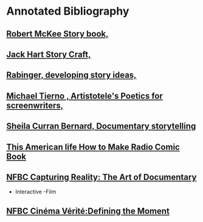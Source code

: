# Annotated Bibliography 

<!-- eg for each say why -->




## [Robert McKee Story book,]()

## [Jack Hart Story Craft,]()

## [Rabinger, developing story ideas,]()

## [Michael Tierno , Artistotele's Poetics for screenwriters,]()

## [Sheila Curran Bernard, Documentary storytelling]() 




## [This American life How to Make Radio Comic Book]() 

## [NFBC Capturing Reality: The Art of Documentary]()

- Interactive
-Film

## [NFBC Cinéma Vérité:Defining the Moment]()

